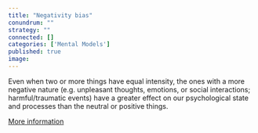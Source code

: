 ```yaml
---
title: "Negativity bias"
conundrum: ""
strategy: ""
connected: []
categories: ['Mental Models']
published: true
image: 
---
```


Even when two or more things have equal intensity, the ones with a more negative nature (e.g. unpleasant thoughts, emotions, or social interactions; harmful/traumatic events) have a greater effect on our psychological state and processes than the neutral or positive things.

[More information](https://en.wikipedia.org/wiki/Negativity_bias)


